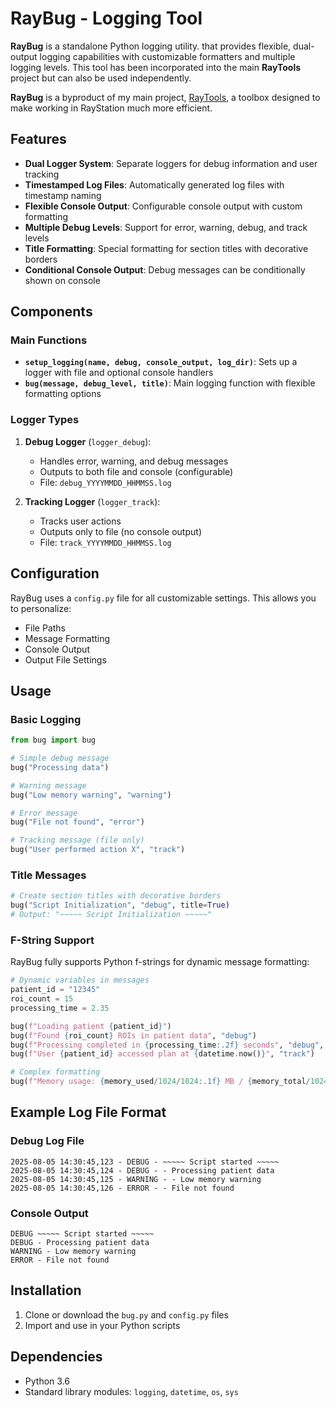 # RayBug - Logging Tool

**RayBug** is a standalone Python logging utility. that provides flexible, dual-output logging capabilities with customizable formatters and multiple logging levels. This tool has been incorporated into the main **RayTools** project but can also be used independently.

**RayBug** is a byproduct of my main project, [RayTools](https://github.com/Spencers-Desk/RayTools), a toolbox designed to make working in RayStation much more efficient.

## Features

- **Dual Logger System**: Separate loggers for debug information and user tracking
- **Timestamped Log Files**: Automatically generated log files with timestamp naming
- **Flexible Console Output**: Configurable console output with custom formatting
- **Multiple Debug Levels**: Support for error, warning, debug, and track levels
- **Title Formatting**: Special formatting for section titles with decorative borders
- **Conditional Console Output**: Debug messages can be conditionally shown on console

## Components

### Main Functions

- **`setup_logging(name, debug, console_output, log_dir)`**: Sets up a logger with file and optional console handlers
- **`bug(message, debug_level, title)`**: Main logging function with flexible formatting options

### Logger Types

1. **Debug Logger** (`logger_debug`): 
   - Handles error, warning, and debug messages
   - Outputs to both file and console (configurable)
   - File: `debug_YYYYMMDD_HHMMSS.log`

2. **Tracking Logger** (`logger_track`):
   - Tracks user actions
   - Outputs only to file (no console output)
   - File: `track_YYYYMMDD_HHMMSS.log`

## Configuration

RayBug uses a `config.py` file for all customizable settings. This allows you to personalize:

- File Paths
- Message Formatting
- Console Output
- Output File Settings

## Usage

### Basic Logging

```python
from bug import bug

# Simple debug message
bug("Processing data")

# Warning message
bug("Low memory warning", "warning")

# Error message
bug("File not found", "error")

# Tracking message (file only)
bug("User performed action X", "track")
```

### Title Messages

```python
# Create section titles with decorative borders
bug("Script Initialization", "debug", title=True)
# Output: "~~~~~ Script Initialization ~~~~~"
```

### F-String Support

RayBug fully supports Python f-strings for dynamic message formatting:

```python
# Dynamic variables in messages
patient_id = "12345"
roi_count = 15
processing_time = 2.35

bug(f"Loading patient {patient_id}")
bug(f"Found {roi_count} ROIs in patient data", "debug")
bug(f"Processing completed in {processing_time:.2f} seconds", "debug", title=True)
bug(f"User {patient_id} accessed plan at {datetime.now()}", "track")

# Complex formatting
bug(f"Memory usage: {memory_used/1024/1024:.1f} MB / {memory_total/1024/1024:.1f} MB", "warning")
```

## Example Log File Format

### Debug Log File
```
2025-08-05 14:30:45,123 - DEBUG - ~~~~~ Script started ~~~~~
2025-08-05 14:30:45,124 - DEBUG - - Processing patient data
2025-08-05 14:30:45,125 - WARNING - - Low memory warning
2025-08-05 14:30:45,126 - ERROR - - File not found
```

### Console Output
```
DEBUG ~~~~~ Script started ~~~~~
DEBUG - Processing patient data
WARNING - Low memory warning
ERROR - File not found
```

## Installation

1. Clone or download the `bug.py` and `config.py` files
2. Import and use in your Python scripts

## Dependencies

- Python 3.6
- Standard library modules: `logging`, `datetime`, `os`, `sys`